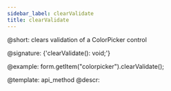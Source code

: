 ```yaml
---
sidebar_label: clearValidate
title: clearValidate
---          
```


@short: clears validation of a ColorPicker control

@signature: {'clearValidate(): void;'}



@example:
form.getItem("colorpicker").clearValidate();


@template: api_method
@descr:



